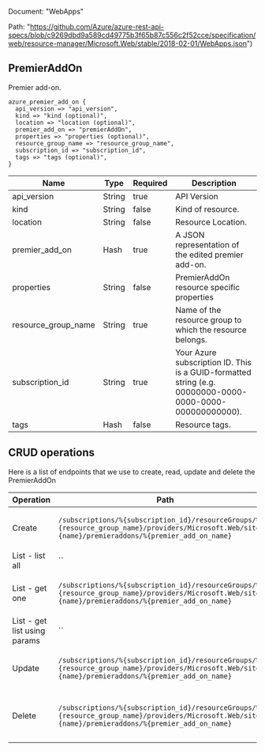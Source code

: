 Document: "WebApps"


Path: "https://github.com/Azure/azure-rest-api-specs/blob/c9269dbd9a589cd49775b3f65b87c556c2f52cce/specification/web/resource-manager/Microsoft.Web/stable/2018-02-01/WebApps.json")

## PremierAddOn

Premier add-on.

```puppet
azure_premier_add_on {
  api_version => "api_version",
  kind => "kind (optional)",
  location => "location (optional)",
  premier_add_on => "premierAddOn",
  properties => "properties (optional)",
  resource_group_name => "resource_group_name",
  subscription_id => "subscription_id",
  tags => "tags (optional)",
}
```

| Name        | Type           | Required       | Description       |
| ------------- | ------------- | ------------- | ------------- |
|api_version | String | true | API Version |
|kind | String | false | Kind of resource. |
|location | String | false | Resource Location. |
|premier_add_on | Hash | true | A JSON representation of the edited premier add-on. |
|properties | String | false | PremierAddOn resource specific properties |
|resource_group_name | String | true | Name of the resource group to which the resource belongs. |
|subscription_id | String | true | Your Azure subscription ID. This is a GUID-formatted string (e.g. 00000000-0000-0000-0000-000000000000). |
|tags | Hash | false | Resource tags. |



## CRUD operations

Here is a list of endpoints that we use to create, read, update and delete the PremierAddOn

| Operation | Path | Verb | Description | OperationID |
| ------------- | ------------- | ------------- | ------------- | ------------- |
|Create|`/subscriptions/%{subscription_id}/resourceGroups/%{resource_group_name}/providers/Microsoft.Web/sites/%{name}/premieraddons/%{premier_add_on_name}`|Put|Updates a named add-on of an app.|WebApps_AddPremierAddOn|
|List - list all|``||||
|List - get one|`/subscriptions/%{subscription_id}/resourceGroups/%{resource_group_name}/providers/Microsoft.Web/sites/%{name}/premieraddons/%{premier_add_on_name}`|Get|Gets a named add-on of an app.|WebApps_GetPremierAddOn|
|List - get list using params|``||||
|Update|`/subscriptions/%{subscription_id}/resourceGroups/%{resource_group_name}/providers/Microsoft.Web/sites/%{name}/premieraddons/%{premier_add_on_name}`|Put|Updates a named add-on of an app.|WebApps_AddPremierAddOn|
|Delete|`/subscriptions/%{subscription_id}/resourceGroups/%{resource_group_name}/providers/Microsoft.Web/sites/%{name}/premieraddons/%{premier_add_on_name}`|Delete|Delete a premier add-on from an app.|WebApps_DeletePremierAddOn|
